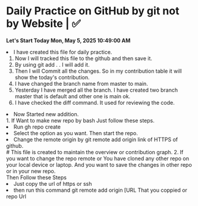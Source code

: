 # Daily Practice on GitHub by git not by Website | ✅
**Let's Start Today Mon, May  5, 2025 10:49:00 AM**<br>
<li> I have created this file for daily practice. 

1. Now I will tracked this file to the github and then save it.
2. By using git add . . I will add it. 
3. Then I will Commit all the changes. So in my contribution table it will show the today's     contribution.
4. I have changed the branch name from master to main.
5. Yesterday I have merged all the branch. I have created two branch master that is default and other one is main ok.
6. I have checked the diff command. It used for reviewing the code.

<li> Now Started new addition. <br>
1. If Want to make new repo by bash Just follow these steps.
  <li> Run gh repo create</li>
  <Li> Select the option as you want. Then start the repo.
  <li> Change the remote origin by git remote add origin link of HTTPS of github.</li>
  # This file is created to maintain the overview or contribution graph.
2. If you want to change the repo remote or You have cloned any other repo on your local device or laptop. And you want to save the changes in other repo or in your new repo.
<br> Then Follow these Steps
  <li> Just copy the url of https or ssh  </li>
  <li> then run this command git remote add origin [URL That you coppied or repo Url</li>
  <br> 
  
  
